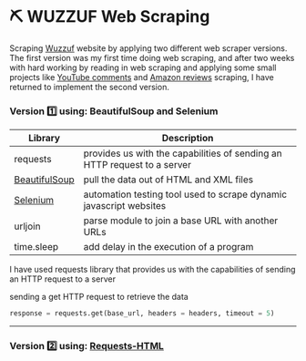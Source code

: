 # :pick: WUZZUF Web Scraping 
Scraping [Wuzzuf](https://wuzzuf.net/jobs/egypt) website by applying two different web scraper versions. The first version was my first time doing web scraping, and after two weeks with hard working by reading in web scraping and applying some small projects like [YouTube comments](https://github.com/MoamenAlaa0/YouTube_Comments_WebScraping) and [Amazon reviews](https://github.com/MoamenAlaa0/Amazon_WebScraping) scraping, 
I have returned to implement the second version.

### Version :one: using: BeautifulSoup and Selenium

| Library | Description |
| --- | --- |
| requests | provides us with the capabilities of sending an HTTP request to a server |
| [BeautifulSoup](https://www.crummy.com/software/BeautifulSoup/bs4/doc/) | pull the data out of HTML and XML files |
| [Selenium](https://selenium-python.readthedocs.io/getting-started.html) | automation testing tool used to scrape dynamic javascript websites |
| urljoin | parse module to join a base URL with another URLs |
| time.sleep | add delay in the execution of a program |


I have used requests library that provides us with the capabilities of sending an HTTP request to a server

sending a get HTTP request to retrieve the data 
```python
response = requests.get(base_url, headers = headers, timeout = 5)

```


-----
### Version :two: using: [Requests-HTML](https://requests.readthedocs.io/projects/requests-html/en/latest/)



